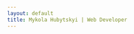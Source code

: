 ```yaml
---
layout: default
title: Mykola Hubytskyi | Web Developer
---
```

<div class="home-wrap">





<script type="text/javascript" src="/assets/js/functions.js"></script>

</div>